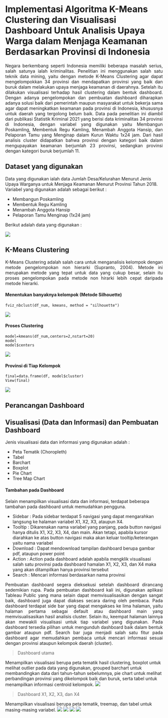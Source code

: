# Implementasi Algoritma K-Means Clustering dan Visualisasi Dashboard Untuk Analisis Upaya Warga dalam Menjaga Keamanan Berdasarkan Provinsi di Indonesia 

<p align="justify"> Negara berkembang seperti Indonesia memiliki beberapa masalah serius, salah satunya ialah kriminalitas. Penelitian ini menggunakan salah satu teknik data mining, yaitu dengan metode K-Means Clustering agar dapat mengelompokkan 34 provinsi dan mendapatkan provinsi yang baik dan buruk dalam melakukan upaya menjaga keamanan di daerahnya. Setelah itu dilakukan visualisasi terhadap hasil clustering dalam bentuk dashboard. Dengan adanya pengelompokan dan pembuatan dashboard diharapkan adanya solusi baik dari pemerintah maupun masyarakat untuk bekerja sama agar dapat meningkatkan keamanan pada provinsi di Indonesia, khususnya untuk daerah yang tergolong belum baik. Data pada penelitian ini diambil dari publikasi Statistik Kriminal 2021 yang berisi data kriminalitas 34 provinsi di Indonesia, dengan variabel yang digunakan yaitu Membangun Poskamling, Membentuk Regu Kamling, Menambah Anggota Hansip, dan Pelaporan Tamu yang Menginap dalam Kurun Waktu 1x24 jam. Dari hasil analisis cluster didapatkan bahwa provinsi dengan kategori baik dalam mengupayakan keamanan berjumlah 23 provinsi, sedangkan provinsi dengan kategori buruk berjumlah 11. </p>
 
## Dataset yang digunakan
Data yang digunakan ialah data Jumlah Desa/Kelurahan Menurut Jenis Upaya Warganya untuk Menjaga Keamanan Menurut Provinsi Tahun 2018.
Variabel yang digunakan adalah sebagai berikut :
- Membangun Poskamling
- Membentuk Regu Kamling
- Menambah Anggota Hansip
- Pelaporan Tamu Menginap (1x24 jam)

Berikut adalah data yang digunakan :

![](Data.PNG)

## K-Means Clustering
<p align="justify">K-Means Clustering adalah salah cara untuk menganalisis kelompok dengan metode pengelompokan non hierarki (Supranto, 2004). Metode ini merupakan metode yang tepat untuk data yang cukup besar, selain itu proses pengelompokan pada metode non hirarki lebih cepat daripada metode hierarki. </p>

#### Menentukan banyaknya kelompok (Metode Silhouette)
```{r}
fviz_nbclust(df_num, kmeans, method = "silhouette") 
```
![](kelompok.PNG)
#### Proses Clustering
```{r}
model=kmeans(df_num,centers=2,nstart=20)
model
model$centers
```
![](centroid.PNG)
#### Provinsi di Tiap Kelompok
```{r}
final=data.frame(df, model$cluster)
View(final)
```
![](hasil.PNG)

## Perancangan Dashboard

## Visualisasi (Data dan Informasi) dan Pembuatan Dashboard
Jenis visualisasi data dan informasi yang digunakan adalah :
- Peta Tematik (Choropleth)
- Tabel
- Barchart
- Boxplot
- Pie Chart
- Tree Map Chart

#### Tambahan pada Dashboard
Selain menampilkan visualisasi data dan informasi, terdapat beberapa tambahan pada dashboard untuk memudahkan pengguna.
- Sidebar   : Pada sidebar terdapat 5 navigasi yang dapat mengarahkan langsung ke halaman variabel X1, X2, X3, ataupun X4. 
- Tooltip   : Dikarenakan nama variabel yang panjang, pada button navigasi hanya ditulis X1, X2, X3, X4, dan main. Akan tetapi, apabila kursor diarahkan ke atas button navigasi maka akan keluar tooltip/keterangan yaitu nama variabel
- Download  : Dapat mendownload tampilan dashboard berupa gambar pdf, ataupun power point
- Action    : Action pada dashboard adalah apabila mengklik visualisasi salah satu provinsi pada dashboard hamalan X1, X2, X3, dan X4 maka yang akan ditampilkan hanya provinsi tersebut
- Search    : Mencari informasi berdasarkan nama provinsi

<p align="justify">Pembuatan dashboard segera dieksekusi setelah dashboard dirancang sedemikian rupa. Pada pembuatan dashboard kali ini, digunakan aplikasi Tableau Public yang mana selain dapat memvisualisasikan dengan sangat baik, dashboard juga dapat diakses secara daring oleh pembaca. Pada dashboard terdapat side bar yang dapat mengakses ke lima halaman, yaitu halaman pertama sebagai default atau dashboard main yang memvisualisasikan hasil analisis cluster. Selain itu, keempat halaman lainnya akan mewakili visualisasi untuk tiap variabel yang digunakan. Pada dashboard tersedia pilihan untuk mengunduh dashboard baik dalam bentuk gambar ataupun pdf. Search bar juga menjadi salah satu fitur pada dashboard agar memudahkan pembaca untuk mencari informasi sesuai dengan provinsi ataupun kelompok daerah (cluster).</p>

> Dashboard utama

Menampilkan visualisasi berupa peta tematik hasil clustering, boxplot untuk melihat outlier pada data yang digunakan, grouped barchart untuk membandingkan data dari tahun-tahun sebelumnya, pie chart untuk melihat perbandingan provinsi yang dikelompok baik dan buruk, serta tabel untuk menampilkan informasi centroid kelompok.
![](Vmain.png)

> Dashboard X1, X2, X3, dan X4

Menampilkan visualisasi berupa peta tematik, treemap, dan tabel untuk masing-masing variabel.
![](V1.png)
![](V2.png)
![](V3.png)
![](V4.png)


